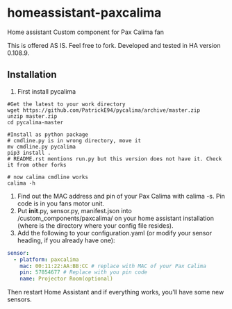 # homeassistant-paxcalima
Home assistant Custom component for  Pax Calima fan

This is offered AS IS. Feel free to fork. 
Developed and tested in HA version 0.108.9. 

## Installation

1. First install pycalima
```
#Get the latest to your work directory 
wget https://github.com/PatrickE94/pycalima/archive/master.zip
unzip master.zip
cd pycalima-master

#Install as python package
# cmdline.py is in wrong directory, move it
mv cmdline.py pycalima
pip3 install . 
# README.rst mentions run.py but this version does not have it. Check it from other forks

# now calima cmdline works
calima -h
```

1. Find out the MAC address and pin of your Pax Calima with calima -s. Pin code is in you fans motor unit. 
1. Put __init__.py, sensor.py, manifest.json into <config>/custom_components/paxcalima/ on your home assistant installation (where <config> is the directory where your config file resides).
1. Add the following to your configuration.yaml (or modify your sensor heading, if you already have one):

```yaml
sensor:
  - platform: paxcalima
    mac: 00:11:22:AA:BB:CC # replace with MAC of your Pax Calima 
    pin: 57854677 # Replace with you pin code
    name: Projector Room(optional)
```

Then restart Home Assistant and if everything works, you'll have some new sensors.
